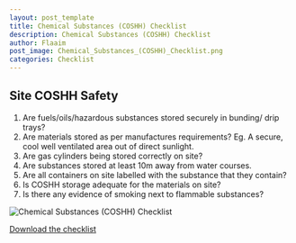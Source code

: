 ```yaml
---
layout: post_template
title: Chemical Substances (COSHH) Checklist
description: Chemical Substances (COSHH) Checklist
author: Flaaim
post_image: Chemical_Substances_(COSHH)_Checklist.png
categories: Checklist
---
```


## Site COSHH Safety
 
1. Are fuels/oils/hazardous substances stored securely in bunding/ drip trays?
2. Are materials stored as per manufactures requirements? Eg. A secure, cool well ventilated area out of direct sunlight.
3. Are gas cylinders being stored correctly on site?
4. Are substances stored at least 10m away from water courses.
5. Are all containers on site labelled with the substance that they contain?
6. Is COSHH storage adequate for the materials on site?
7. Is there any evidence of smoking next to flammable substances?



![Chemical Substances (COSHH) Checklist](https://safetyworkblog.com/assets/img/Chemical_Substances_(COSHH)_Checklist.png)


[Download the checklist](https://safetyworkblog.com/assets/template/Chemical_Substances_(COSHH)_Checklist.docx)
